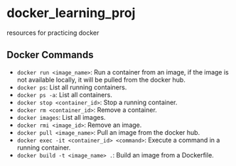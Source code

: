 # docker_learning_proj
resources for practicing docker


## Docker Commands
- `docker run <image_name>`: Run a container from an image, if the image is not available locally, it will be pulled from the docker hub.
- `docker ps`: List all running containers.
- `docker ps -a`: List all containers.
- `docker stop <container_id>`: Stop a running container.
- `docker rm <container_id>`: Remove a container.
- `docker images`: List all images.
- `docker rmi <image_id>`: Remove an image.
- `docker pull <image_name>`: Pull an image from the docker hub.
- `docker exec -it <container_id> <command>`: Execute a command in a running container.
- `docker build -t <image_name> .`: Build an image from a Dockerfile.


